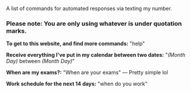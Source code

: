 A list of commands for automated responses via texting my number. 

### Please note: You are only using whatever is under quotation marks.

**To get to this website, and find more commands:** "help"

**Receive everything I've put in my calendar between two dates:** "*(Month Day)* between *(Month Day)*"

**When are my exams?:** "When are your exams" — Pretty simple lol

**Work schedule for the next 14 days:** "when do you work"

